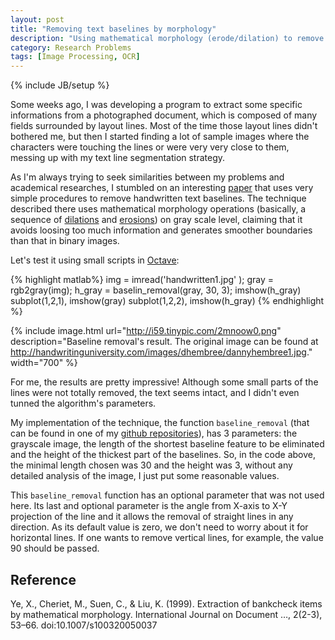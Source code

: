 ```yaml
---
layout: post
title: "Removing text baselines by morphology"
description: "Using mathematical morphology (erode/dilation) to remove text baselines"
category: Research Problems
tags: [Image Processing, OCR]
---
```

{% include JB/setup %}

Some weeks ago, I was developing a program to extract some specific informations from
a photographed document, which is composed of many fields surrounded by layout lines.
Most of the time those layout lines didn't bothered me, but then I started finding a lot
of sample images where the characters were touching the lines or were very very close
to them, messing up with my text line segmentation strategy. 

As I'm always trying to seek similarities between my problems and academical researches,
I stumbled on an interesting [paper](http://www.ee.bgu.ac.il/~dinstein/stip2002/Seminar_papers/Hershkovitz_Extraction%20of%20bankcheck.pdf)
that uses very simple procedures to remove handwritten text baselines. The technique
described there uses mathematical morphology operations (basically, a sequence of
[dilations](http://en.wikipedia.org/wiki/Dilation_(morphology)) and
[erosions](http://en.wikipedia.org/wiki/Erosion_(morphology))) on gray scale level,
claiming that it avoids loosing too much information and generates smoother boundaries
than that in binary images.

Let's test it using small scripts in [Octave](http://www.gnu.org/software/octave/):

{% highlight matlab%}
img = imread('handwritten1.jpg' );
gray = rgb2gray(img);
h_gray = baselin_removal(gray, 30, 3);
imshow(h_gray)
subplot(1,2,1), imshow(gray)
subplot(1,2,2), imshow(h_gray)
{% endhighlight %}

<!---
![text baselines](http://i59.tinypic.com/2mnoow0.png)
<img alt="text baselines" src="http://i59.tinypic.com/2mnoow0.png" width="700">
-->

{% include image.html url="http://i59.tinypic.com/2mnoow0.png" description="Baseline removal's result. The original image can be found at http://handwritinguniversity.com/images/dhembree/dannyhembree1.jpg." width="700" %}

For me, the results are pretty impressive! Although some small parts of the lines 
were not totally removed, the text seems intact, and I didn't even tunned the 
algorithm's parameters.

My implementation of the technique, the function `baseline_removal` (that can be found 
in one of my [github repositories](https://github.com/boechat107/imgproc_scripts)), has 
3 parameters: the grayscale image, the length of the shortest baseline feature to be 
eliminated and the height of the thickest part of the baselines. So, in the code above,
the minimal length chosen was 30 and the height was 3, without any detailed analysis of
the image, I just put some reasonable values.

This `baseline_removal` function has an optional parameter that was not used here. Its 
last and optional parameter is the angle from X-axis to X-Y projection of the line and 
it allows the removal of straight lines in any direction. As its default value is zero,
we don't need to worry about it for horizontal lines. If one wants to remove vertical
lines, for example, the value 90 should be passed.

## Reference

Ye, X., Cheriet, M., Suen, C., & Liu, K. (1999). Extraction of bankcheck items by mathematical morphology. International Journal on Document …, 2(2-3), 53–66. doi:10.1007/s100320050037

